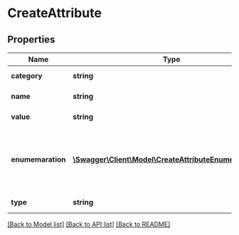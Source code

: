 # CreateAttribute

## Properties
Name | Type | Description | Notes
------------ | ------------- | ------------- | -------------
**category** | **string** | Attribute categorisation. | 
**name** | **string** | Name of the attribute | 
**value** | **string** | Value of the attribute | 
**enumemaration** | [**\Swagger\Client\Model\CreateAttributeEnumemaration[]**](CreateAttributeEnumemaration.md) | Values that the attribute can take. Use only if the attribute&#39;s category is category | [optional] 
**type** | **string** | Type of the attribute | [optional] 

[[Back to Model list]](../README.md#documentation-for-models) [[Back to API list]](../README.md#documentation-for-api-endpoints) [[Back to README]](../README.md)


